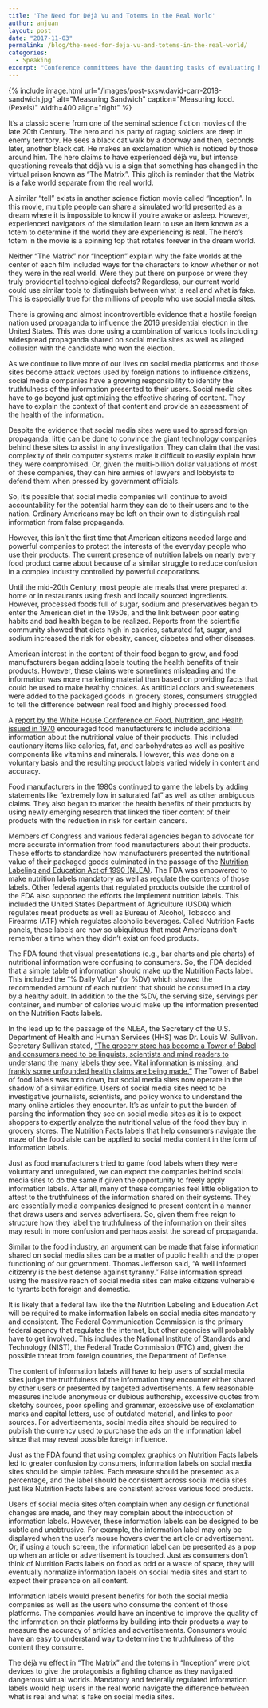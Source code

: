 ```yaml
---
title: 'The Need for Déjà Vu and Totems in the Real World'
author: anjuan
layout: post
date: "2017-11-03"
permalink: /blog/the-need-for-deja-vu-and-totems-in-the-real-world/
categories:
  - Speaking
excerpt: "Conference committees have the daunting tasks of evaluating hundreds of proposals to find the ones that deserve to be on the conference schedule. As a member of several conference committees and advisory boards, I've developed a rubric for grading proposals called STARS."
---
```


{% include image.html url="/images/post-sxsw.david-carr-2018-sandwich.jpg" alt="Measuring Sandwich" caption="Measuring food. (Pexels)" width=400 align="right" %}

It’s a classic scene from one of the seminal science fiction movies of the late 20th Century. The hero and his party of ragtag soldiers are deep in enemy territory. He sees a black cat walk by a doorway and then, seconds later, another black cat. He makes an exclamation which is noticed by those around him. The hero claims to have experienced déjà vu, but intense questioning reveals that déjà vu is a sign that something has changed in the virtual prison known as “The Matrix”. This glitch is reminder that the Matrix is a fake world separate from the real world. 

A similar “tell” exists in another science fiction movie called “Inception”. In this movie, multiple people can share a simulated world presented as a dream where it is impossible to know if you’re awake or asleep. However, experienced navigators of the simulation learn to use an item known as a totem to determine if the world they are experiencing is real. The hero’s totem in the movie is a spinning top that rotates forever in the dream world. 

Neither “The Matrix” nor “Inception” explain why the fake worlds at the center of each film included ways for the characters to know whether or not they were in the real world. Were they put there on purpose or were they truly providential technological defects? Regardless, our current world could use similar tools to distinguish between what is real and what is fake. This is especially true for the millions of people who use social media sites.

There is growing and almost incontrovertible evidence that a hostile foreign nation used propaganda to influence the 2016 presidential election in the United States. This was done using a combination of various tools including widespread propaganda shared on social media sites as well as alleged collusion with the candidate who won the election.

As we continue to live more of our lives on social media platforms and those sites become attack vectors used by foreign nations to influence citizens, social media companies have a growing responsibility to identify the truthfulness of the information presented to their users. Social media sites have to go beyond just optimizing the effective sharing of content. They have to explain the context of that content and provide an assessment of the health of the information. 

Despite the evidence that social media sites were used to spread foreign propaganda, little can be done to convince the giant technology companies behind these sites to assist in any investigation. They can claim that the vast complexity of their computer systems make it difficult to easily explain how they were compromised. Or, given the multi-billion dollar valuations of most of these companies, they can hire armies of lawyers and lobbyists to defend them when pressed by government officials.

So, it’s possible that social media companies will continue to avoid accountability for the potential harm they can do to their users and to the nation. Ordinary Americans may be left on their own to distinguish real information from false propaganda.

However, this isn’t the first time that American citizens needed large and powerful companies to protect the interests of the everyday people who use their products. The current presence of nutrition labels on nearly every food product came about because of a similar struggle to reduce confusion in a complex industry controlled by powerful corporations.

Until the mid-20th Century, most people ate meals that were prepared at home or in restaurants using fresh and locally sourced ingredients. However, processed foods full of sugar, sodium and preservatives began to enter the American diet in the 1950s, and the link between poor eating habits and bad health began to be realized. Reports from the scientific community showed that diets high in calories, saturated fat, sugar, and sodium increased the risk for obesity, cancer, diabetes and other diseases. 

American interest in the content of their food began to grow, and food manufacturers began adding labels touting the health benefits of their products. However, these claims were sometimes misleading and the information was more marketing material than based on providing facts that could be used to make healthy choices. As artificial colors and sweeteners were added to the packaged goods in grocery stores, consumers struggled to tell the difference between real food and highly processed food.

A [report by the White House Conference on Food, Nutrition, and Health issued in 1970](https://www.nixonlibrary.gov/forresearchers/find/textual/central/smof/whcofnh.php) encouraged food manufacturers to include additional information about the nutritional value of their products. This included cautionary items like calories, fat, and carbohydrates as well as positive components like vitamins and minerals. However, this was done on a voluntary basis and the resulting product labels varied widely in content and accuracy. 

Food manufacturers in the 1980s continued to game the labels by adding statements like  “extremely low in saturated fat” as well as other ambiguous claims. They also began to market the health benefits of their products by using newly emerging research that linked the fiber content of their products with the reduction in risk for certain cancers. 

Members of Congress and various federal agencies began to advocate for more accurate information from food manufacturers about their products. These efforts to standardize how manufacturers presented the nutritional value of their packaged goods culminated in the passage of the [Nutrition Labeling and Education Act of 1990 (NLEA)](https://www.fda.gov/iceci/inspections/inspectionguides/ucm074948.htm). The FDA was empowered to make nutrition labels mandatory as well as regulate the contents of those labels. Other federal agents that regulated products outside the control of the FDA also supported the efforts the implement nutrition labels. This included the United States Department of Agriculture (USDA) which regulates meat products as well as Bureau of Alcohol, Tobacco and Firearms (ATF) which regulates alcoholic beverages. Called Nutrition Facts panels, these labels are now so ubiquitous that most Americans don’t remember a time when they didn’t exist on food products.

The FDA found that visual presentations (e.g., bar charts and pie charts) of nutritional information were confusing to consumers. So, the FDA decided that a simple table of information should make up the Nutrition Facts label. This included the “% Daily Value” (or %DV) which showed the recommended amount of each nutrient that should be consumed in a day by a healthy adult. In addition to the the %DV, the serving size, servings per container, and number of calories would make up the information presented on the Nutrition Facts labels.

In the lead up to the passage of the NLEA, the Secretary of the U.S. Department of Health and Human Services (HHS) was Dr. Louis W. Sullivan. Secretary Sullivan stated, [“The grocery store has become a Tower of Babel and consumers need to be linguists, scientists and mind readers to understand the many labels they see. Vital information is missing, and frankly some unfounded health claims are being made.”](http://www.nytimes.com/1990/03/08/nyregion/quotation-of-the-day-965390.html) The Tower of Babel of food labels was torn down, but social media sites now operate in the shadow of a similar edifice. Users of social media sites need to be investigative journalists, scientists, and policy wonks to understand the many online articles they encounter. It’s as unfair to put the burden of parsing the information they see on social media sites as it is to expect shoppers to expertly analyze the nutritional value of the food they buy in grocery stores. The Nutrition Facts labels that help consumers navigate the maze of the food aisle can be applied to social media content in the form of information labels.

Just as food manufacturers tried to game food labels when they were voluntary and unregulated, we can expect the companies behind social media sites to do the same if given the opportunity to freely apply information labels. After all, many of these companies feel little obligation to attest to the truthfulness of the information shared on their systems. They are essentially media companies designed to present content in a manner that draws users and serves advertisers. So, given them free reign to structure how they label the truthfulness of the information on their sites may result in more confusion and perhaps assist the spread of propaganda.

Similar to the food industry, an argument can be made that false information shared on social media sites can be a matter of public health and the proper functioning of our government. Thomas Jefferson said, “A well informed citizenry is the best defense against tyranny.” False information spread using the massive reach of social media sites can make citizens vulnerable to tyrants both foreign and domestic.

It is likely that a federal law like the the Nutrition Labeling and Education Act will be required to make information labels on social media sites mandatory and consistent. The Federal Communication Commission is the primary federal agency that regulates the internet, but other agencies will probably have to get involved. This includes the National Institute of Standards and Technology (NIST), the Federal Trade Commission (FTC) and, given the possible threat from foreign countries, the Department of Defense. 

The content of information labels will have to help users of social media sites judge the truthfulness of the information they encounter either shared by other users or presented by targeted advertisements. A few reasonable measures include anonymous or dubious authorship, excessive quotes from sketchy sources, poor spelling and grammar, excessive use of exclamation marks and capital letters, use of outdated material, and links to poor sources. For advertisements, social media sites should be required to publish the currency used to purchase the ads on the information label since that may reveal possible foreign influence. 

Just as the FDA found that using complex graphics on Nutrition Facts labels led to greater confusion by consumers, information labels on social media sites should be simple tables. Each measure should be presented as a percentage, and the label should be consistent across social media sites just like Nutrition Facts labels are consistent across various food products.

Users of social media sites often complain when any design or functional changes are made, and they may complain about the introduction of information labels. However, these information labels can be designed to be subtle and unobtrusive. For example, the information label may only be displayed when the user’s mouse hovers over the article or advertisement. Or, if using a touch screen, the information label can be presented as a pop up when an article or advertisement is touched. Just as consumers don’t think of Nutrition Facts labels on food as odd or a waste of space, they will eventually normalize information labels on social media sites and start to expect their presence on all content.

Information labels would present benefits for both the social media companies as well as the users who consume the content of those platforms. The companies would have an incentive to improve the quality of the information on their platforms by building into their products a way to measure the accuracy of articles and advertisements. Consumers would have an easy to understand way to determine the truthfulness of the content they consume.

The déjà vu effect in “The Matrix” and the totems in “Inception” were plot devices to give the protagonists a fighting chance as they navigated dangerous virtual worlds. Mandatory and federally regulated information labels would help users in the real world navigate the difference between what is real and what is fake on social media sites.
